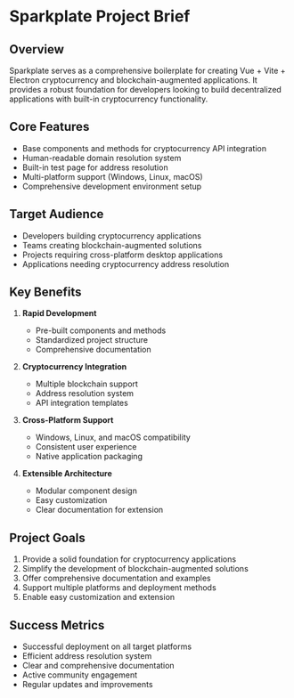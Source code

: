 # Sparkplate Project Brief

## Overview
Sparkplate serves as a comprehensive boilerplate for creating Vue + Vite + Electron cryptocurrency and blockchain-augmented applications. It provides a robust foundation for developers looking to build decentralized applications with built-in cryptocurrency functionality.

## Core Features
- Base components and methods for cryptocurrency API integration
- Human-readable domain resolution system
- Built-in test page for address resolution
- Multi-platform support (Windows, Linux, macOS)
- Comprehensive development environment setup

## Target Audience
- Developers building cryptocurrency applications
- Teams creating blockchain-augmented solutions
- Projects requiring cross-platform desktop applications
- Applications needing cryptocurrency address resolution

## Key Benefits
1. **Rapid Development**
   - Pre-built components and methods
   - Standardized project structure
   - Comprehensive documentation

2. **Cryptocurrency Integration**
   - Multiple blockchain support
   - Address resolution system
   - API integration templates

3. **Cross-Platform Support**
   - Windows, Linux, and macOS compatibility
   - Consistent user experience
   - Native application packaging

4. **Extensible Architecture**
   - Modular component design
   - Easy customization
   - Clear documentation for extension

## Project Goals
1. Provide a solid foundation for cryptocurrency applications
2. Simplify the development of blockchain-augmented solutions
3. Offer comprehensive documentation and examples
4. Support multiple platforms and deployment methods
5. Enable easy customization and extension

## Success Metrics
- Successful deployment on all target platforms
- Efficient address resolution system
- Clear and comprehensive documentation
- Active community engagement
- Regular updates and improvements 